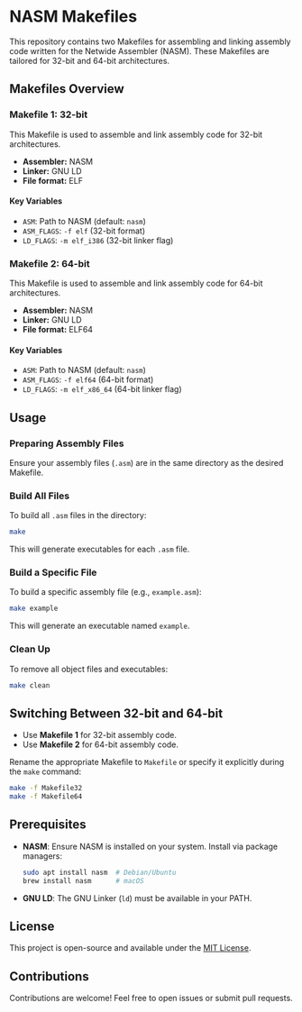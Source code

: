 # NASM Makefiles

This repository contains two Makefiles for assembling and linking assembly code written for the Netwide Assembler (NASM). These Makefiles are tailored for 32-bit and 64-bit architectures.

## Makefiles Overview

### Makefile 1: 32-bit
This Makefile is used to assemble and link assembly code for 32-bit architectures.

- **Assembler:** NASM
- **Linker:** GNU LD
- **File format:** ELF

#### Key Variables
- `ASM`: Path to NASM (default: `nasm`)
- `ASM_FLAGS`: `-f elf` (32-bit format)
- `LD_FLAGS`: `-m elf_i386` (32-bit linker flag)

### Makefile 2: 64-bit
This Makefile is used to assemble and link assembly code for 64-bit architectures.

- **Assembler:** NASM
- **Linker:** GNU LD
- **File format:** ELF64

#### Key Variables
- `ASM`: Path to NASM (default: `nasm`)
- `ASM_FLAGS`: `-f elf64` (64-bit format)
- `LD_FLAGS`: `-m elf_x86_64` (64-bit linker flag)

## Usage

### Preparing Assembly Files
Ensure your assembly files (`.asm`) are in the same directory as the desired Makefile.

### Build All Files
To build all `.asm` files in the directory:
```bash
make
```
This will generate executables for each `.asm` file.

### Build a Specific File
To build a specific assembly file (e.g., `example.asm`):
```bash
make example
```
This will generate an executable named `example`.

### Clean Up
To remove all object files and executables:
```bash
make clean
```

## Switching Between 32-bit and 64-bit
- Use **Makefile 1** for 32-bit assembly code.
- Use **Makefile 2** for 64-bit assembly code.

Rename the appropriate Makefile to `Makefile` or specify it explicitly during the `make` command:
```bash
make -f Makefile32
make -f Makefile64
```

## Prerequisites

- **NASM**: Ensure NASM is installed on your system. Install via package managers:
  ```bash
  sudo apt install nasm  # Debian/Ubuntu
  brew install nasm      # macOS
  ```
- **GNU LD**: The GNU Linker (`ld`) must be available in your PATH.

## License
This project is open-source and available under the [MIT License](LICENSE).

## Contributions
Contributions are welcome! Feel free to open issues or submit pull requests.
